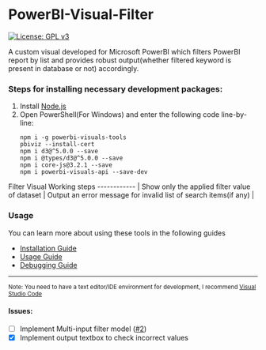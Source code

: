 # PowerBI-Visual-Filter <br>
[![License: GPL v3](https://img.shields.io/badge/License-GPLv3-blue.svg)](https://www.gnu.org/licenses/gpl-3.0)

A custom visual developed for Microsoft PowerBI which filters PowerBI report by list and provides robust output(whether filtered keyword is present in database or not) accordingly.<br>

### Steps for installing necessary development packages:
1. Install [Node.js](https://nodejs.org/en/download/)
2. Open PowerShell(For Windows) and enter the following code line-by-line:
   ```console
   npm i -g powerbi-visuals-tools
   pbiviz --install-cert
   npm i d3@^5.0.0 --save
   npm i @types/d3@^5.0.0 --save
   npm i core-js@3.2.1 --save
   npm i powerbi-visuals-api --save-dev
   ```
Filter Visual Working steps 
------------ |
Show only the applied filter value of dataset | 
Output an error message for invalid list of search items(if any) | 

### Usage

You can learn more about using these tools in the following guides

* [Installation Guide](https://docs.microsoft.com/en-us/power-bi/developer/visuals/custom-visual-develop-tutorial#setting-up-the-developer-environment)
* [Usage Guide](https://docs.microsoft.com/en-us/power-bi/developer/visuals/custom-visual-develop-tutorial#creating-a-custom-visual)
* [Debugging Guide](https://microsoft.github.io/PowerBI-visuals/docs/how-to-guide/how-to-debug)
----
   <sup>Note: You need to have a text editor/IDE environment for development, I recommend [Visual Studio Code](https://code.visualstudio.com/)

#### Issues:
- [ ] Implement Multi-input filter model ([#2][i1])
- [x] Implement output textbox to check incorrect values

[i1]: https://github.com/Jarvis-BITS/PowerBI-Visual-filter/issues/2
